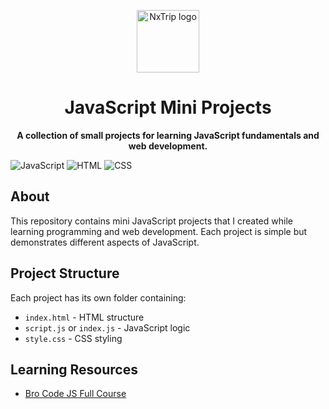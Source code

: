 
<p align="center">
  <img src="https://cdn.jsdelivr.net/gh/devicons/devicon/icons/javascript/javascript-original.svg" width="100" alt="NxTrip logo">
</p>
<h1 align="center">JavaScript Mini Projects</h1>

<p align="center">
  <strong>A collection of small projects for learning JavaScript fundamentals and web development.</strong>
</p>

![JavaScript](https://img.shields.io/badge/JavaScript-ES6+-F7DF1E?style=for-the-badge&logo=javascript&logoColor=black)
![HTML](https://img.shields.io/badge/HTML-5-E34F26?style=for-the-badge&logo=html5&logoColor=white)
![CSS](https://img.shields.io/badge/CSS-3-1572B6?style=for-the-badge&logo=css3&logoColor=white)

## About

This repository contains mini JavaScript projects that I created while learning programming and web development. Each project is simple but demonstrates different aspects of JavaScript.

## Project Structure

Each project has its own folder containing:
- `index.html` - HTML structure
- `script.js` or `index.js` - JavaScript logic  
- `style.css` - CSS styling

## Learning Resources
- [Bro Code JS Full Course](https://www.youtube.com/watch?v=lfmg-EJ8gm4&t=16368s)